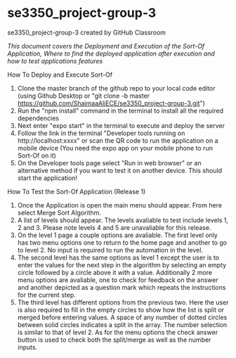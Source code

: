 # se3350_project-group-3
se3350_project-group-3 created by GitHub Classroom

*This document covers the Deployment and Execution of the Sort-Of Application, Where to find the deployed application after execution and how to test applications features*

 How To Deploy and Execute Sort-Of
 1. Clone the master branch of the github repo to your local code editor (using Github Desktop or "git clone -b master https://github.com/ShaimaaAliECE/se3350_project-group-3.git")
 2. Run the "npm install" command in the terminal to install all the required dependencies
 3. Next enter "expo start" in the terminal to execute and deploy the server
 4. Follow the link in the terminal "Developer tools running on http://localhost:xxxx" or scan the QR code to run the application on a mobile device (You need the expo app on your mobile phone to run Sort-Of on it)
 5. On the Developer tools page select "Run in web browser" or an alternative method if you want to test it on another device. This should start the application!
 
 How To Test the Sort-Of Application (Release 1)
 1. Once the Application is open the main menu should appear. From here select Merge Sort Algorithm.
 2. A list of levels should appear. The levels avaliable to test include levels 1, 2 and 3. Please note levels 4 and 5 are unavaliable for this release.
 3. On the level 1 page a couple options are avaliable. The first level only has two menu options one to return to the home page and another to go to level 2. No input is required to run the automation in the level.
 4. The second level has the same options as level 1 except the user is to enter the values for the next step in the algorithm by selecting an empty circle followed by a circle above it with a value.
    Additionally 2 more menu options are avaliable, one to check for feedback on the answer and another depicted as a question mark which repeats the instructions for the current step.
 5. The third level has different options from the previous two. Here the user is also required to fill in the empty circles to show how the list is split or merged before entering values.
    A space of any number of dotted circles between solid circles indicates a split in the array. The number selection is similar to that of level 2. As for the menu options the check answer button is used to check both the split/merge as well as the number inputs.
